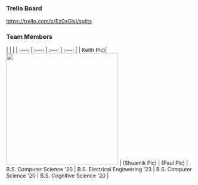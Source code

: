 ### Trello Board
https://trello.com/b/Ez0aGlsI/splits

### Team Members
| | |
| :---: | :---: | :---: | :---: |
| Keith Pic)| <img src = "https://github.com/ECS189E/project-w21-splits/blob/main/Pictures/Jocelyn%20Park.png" width="300"> | (Shuamik Pic) | (Paul Pic)
| B.S. Computer Science '20 | B.S. Electrical Engineering '23 | B.S. Computer Science '20 | B.S. Cognitive Science '20 |









